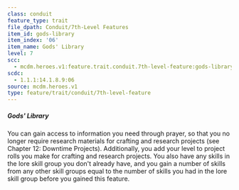 ```yaml
---
class: conduit
feature_type: trait
file_dpath: Conduit/7th-Level Features
item_id: gods-library
item_index: '06'
item_name: Gods' Library
level: 7
scc:
  - mcdm.heroes.v1:feature.trait.conduit.7th-level-feature:gods-library
scdc:
  - 1.1.1:14.1.8.9:06
source: mcdm.heroes.v1
type: feature/trait/conduit/7th-level-feature
---
```


##### Gods' Library

You can gain access to information you need through prayer, so that you no longer require research materials for crafting and research projects (see Chapter 12: Downtime Projects). Additionally, you add your level to project rolls you make for crafting and research projects. You also have any skills in the lore skill group you don't already have, and you gain a number of skills from any other skill groups equal to the number of skills you had in the lore skill group before you gained this feature.
